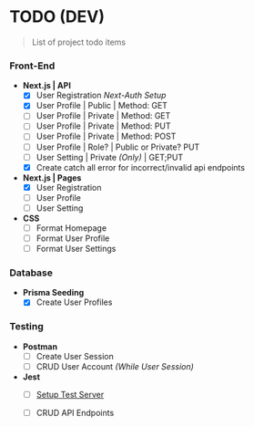 # TODO (DEV)
> List of project todo items

### Front-End

- **Next.js | API**
  - [X] User Registration *Next-Auth Setup*
  - [X] User Profile | Public | Method: GET
  - [ ] User Profile | Private | Method: GET
  - [ ] User Profile | Private | Method: PUT
  - [ ] User Profile | Private | Method: POST
  - [ ] User Profile | Role? | Public or Private? PUT
  - [ ] User Setting | Private *(Only)* | GET;PUT
  - [X] Create catch all error for incorrect/invalid api endpoints

- **Next.js | Pages**
  - [X] User Registration
  - [ ] User Profile
  - [ ] User Setting

- **CSS**
  - [ ] Format Homepage
  - [ ] Format User Profile
  - [ ] Format User Settings

### Database

- **Prisma Seeding**
  - [X] Create User Profiles

### Testing

- **Postman**
  - [ ] Create User Session
  - [ ] CRUD User Account *(While User Session)*

- **Jest**
  - [ ] [Setup Test Server](https://www.prisma.io/blog/backend-prisma-typescript-orm-with-postgresql-rest-api-validation-dcba1ps7kip3)
  - [ ] CRUD API Endpoints

